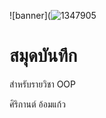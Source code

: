 ![banner](![1347905](https://github.com/sirikan711/sirikan711.github.io/assets/159878412/9695b511-24db-4a54-908d-395e03d8f9e1)
# สมุดบันทึก

สำหรับรายวิชา OOP

ศิริกานต์ อ้อมแก้ว
